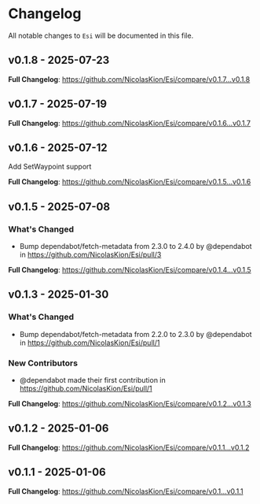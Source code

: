 # Changelog

All notable changes to `Esi` will be documented in this file.

## v0.1.8 - 2025-07-23

**Full Changelog**: https://github.com/NicolasKion/Esi/compare/v0.1.7...v0.1.8

## v0.1.7 - 2025-07-19

**Full Changelog**: https://github.com/NicolasKion/Esi/compare/v0.1.6...v0.1.7

## v0.1.6 - 2025-07-12

Add SetWaypoint support

**Full Changelog**: https://github.com/NicolasKion/Esi/compare/v0.1.5...v0.1.6

## v0.1.5 - 2025-07-08

### What's Changed

* Bump dependabot/fetch-metadata from 2.3.0 to 2.4.0 by @dependabot in https://github.com/NicolasKion/Esi/pull/3

**Full Changelog**: https://github.com/NicolasKion/Esi/compare/v0.1.4...v0.1.5

## v0.1.3 - 2025-01-30

### What's Changed

* Bump dependabot/fetch-metadata from 2.2.0 to 2.3.0 by @dependabot in https://github.com/NicolasKion/Esi/pull/1

### New Contributors

* @dependabot made their first contribution in https://github.com/NicolasKion/Esi/pull/1

**Full Changelog**: https://github.com/NicolasKion/Esi/compare/v0.1.2...v0.1.3

## v0.1.2 - 2025-01-06

**Full Changelog**: https://github.com/NicolasKion/Esi/compare/v0.1.1...v0.1.2

## v0.1.1 - 2025-01-06

**Full Changelog**: https://github.com/NicolasKion/Esi/compare/v0.1...v0.1.1
